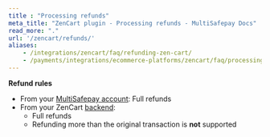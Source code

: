 ```yaml
---
title : "Processing refunds"
meta_title: "ZenCart plugin - Processing refunds - MultiSafepay Docs"
read_more: "."
url: '/zencart/refunds/'
aliases: 
    - /integrations/zencart/faq/refunding-zen-cart/
    - /payments/integrations/ecommerce-platforms/zencart/faq/processing-refunds/
---
```

**Refund rules**  

- From your [MultiSafepay account](/account/multisafepay-account/processing-refunds/): Full refunds 
- From your ZenCart [backend](/getting-started/glossary/#backend):  
    - Full refunds 
    - Refunding more than the original transaction is **not** supported

